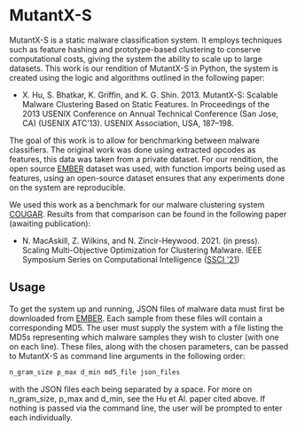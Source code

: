 # MutantX-S

MutantX-S is a static malware classification system. It employs techniques such as feature hashing and prototype-based clustering to conserve computational costs, giving the
system the ability to scale up to large datasets. This work is our rendition of MutantX-S in Python, the system is created using the logic and algorithms outlined in the following
paper:

* X. Hu, S. Bhatkar, K. Griffin, and K. G. Shin. 2013. MutantX-S: Scalable
Malware Clustering Based on Static Features. In Proceedings of the 2013
USENIX Conference on Annual Technical Conference (San Jose, CA)
(USENIX ATC’13). USENIX Association, USA, 187–198.

The goal of this work is to allow for benchmarking between malware classifiers. The original work was done using extracted opcodes as features, this data was taken from a private 
dataset. For our rendition, the open source [EMBER](https://github.com/endgameinc/ember) dataset was used, with function imports being used as features, using an open-source 
dataset ensures that any experiments done on the system are reproducible.

We used this work as a benchmark for our malware clustering system [COUGAR](https://github.com/znwilkins/cougar). Results from that comparison can be found in the following
paper (awaiting publication):

* N. MacAskill, Z. Wilkins, and N. Zincir-Heywood. 2021. (in press). Scaling Multi-Objective Optimization for Clustering Malware. IEEE Symposium Series on Computational 
Intelligence ([SSCI '21](https://attend.ieee.org/ssci-2021/))

## Usage

To get the system up and running, JSON files of malware data must first be downloaded from [EMBER](https://github.com/endgameinc/ember). Each sample from these files will contain a
corresponding MD5. The user must supply the system with a file listing the MD5s representing which malware samples they wish to cluster (with one on each line). These files, along
with the chosen parameters, can be passed to MutantX-S as command line arguments in the following order:

```bash
n_gram_size p_max d_min md5_file json_files
```

with the JSON files each being separated by a space. For more on n_gram_size, p_max and d_min, see the Hu et Al. paper cited above. If nothing is passed via the command line, the
user will be prompted to enter each individually.

